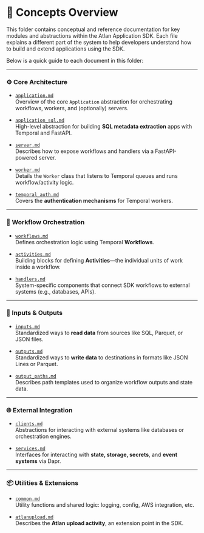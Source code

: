 # 📘 Concepts Overview

This folder contains conceptual and reference documentation for key modules and abstractions within the Atlan Application SDK. Each file explains a different part of the system to help developers understand how to build and extend applications using the SDK.

Below is a quick guide to each document in this folder:

---

### ⚙️ Core Architecture

- [`application.md`](application.md)  
  Overview of the core `Application` abstraction for orchestrating workflows, workers, and (optionally) servers.

- [`application_sql.md`](application_sql.md)  
  High-level abstraction for building **SQL metadata extraction** apps with Temporal and FastAPI.

- [`server.md`](server.md)  
  Describes how to expose workflows and handlers via a FastAPI-powered server.

- [`worker.md`](worker.md)  
  Details the `Worker` class that listens to Temporal queues and runs workflow/activity logic.

- [`temporal_auth.md`](temporal_auth.md)  
  Covers the **authentication mechanisms** for Temporal workers.

---

### 🔁 Workflow Orchestration

- [`workflows.md`](workflows.md)  
  Defines orchestration logic using Temporal **Workflows**.

- [`activities.md`](activities.md)  
  Building blocks for defining **Activities**—the individual units of work inside a workflow.

- [`handlers.md`](handlers.md)  
  System-specific components that connect SDK workflows to external systems (e.g., databases, APIs).

---

### 🔌 Inputs & Outputs

- [`inputs.md`](inputs.md)  
  Standardized ways to **read data** from sources like SQL, Parquet, or JSON files.

- [`outputs.md`](outputs.md)  
  Standardized ways to **write data** to destinations in formats like JSON Lines or Parquet.

- [`output_paths.md`](output_paths.md)  
  Describes path templates used to organize workflow outputs and state data.

---

### 🌐 External Integration

- [`clients.md`](clients.md)  
  Abstractions for interacting with external systems like databases or orchestration engines.

- [`services.md`](services.md)  
  Interfaces for interacting with **state, storage, secrets**, and **event systems** via Dapr.

---

### 📦 Utilities & Extensions

- [`common.md`](common.md)  
  Utility functions and shared logic: logging, config, AWS integration, etc.

- [`atlanupload.md`](atlanupload.md)  
  Describes the **Atlan upload activity**, an extension point in the SDK.



